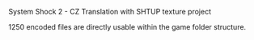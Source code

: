 System Shock 2 - CZ Translation with SHTUP texture project

1250 encoded files are directly usable within the game folder structure.
